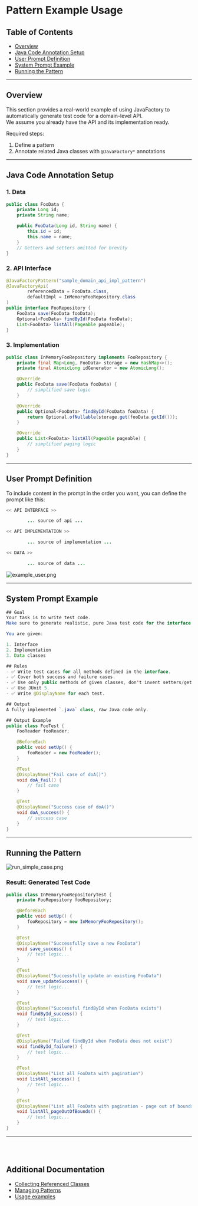 # Pattern Example Usage

## Table of Contents
- [Overview](#overview)
- [Java Code Annotation Setup](#java-code-annotation-setup)
- [User Prompt Definition](#user-prompt-definition)
- [System Prompt Example](#system-prompt-example)
- [Running the Pattern](#running-the-pattern)

---

## Overview

This section provides a real-world example of using JavaFactory to automatically generate test code for a domain-level API.  
We assume you already have the API and its implementation ready.

Required steps:
1. Define a pattern
2. Annotate related Java classes with `@JavaFactory*` annotations

---

## Java Code Annotation Setup

### 1. Data
```java
public class FooData {
    private Long id;
    private String name;

    public FooData(Long id, String name) {
        this.id = id;
        this.name = name;
    }
    // Getters and setters omitted for brevity
}
```

### 2. API Interface
```java
@JavaFactoryPattern("sample_domain_api_impl_pattern")
@JavaFactoryApi(
        referencedData = FooData.class,
        defaultImpl = InMemoryFooRepository.class
)
public interface FooRepository {
    FooData save(FooData fooData);
    Optional<FooData> findById(FooData fooData);
    List<FooData> listAll(Pageable pageable);
}
```

### 3. Implementation
```java
public class InMemoryFooRepository implements FooRepository {
    private final Map<Long, FooData> storage = new HashMap<>();
    private final AtomicLong idGenerator = new AtomicLong();

    @Override
    public FooData save(FooData fooData) {
        // simplified save logic
    }

    @Override
    public Optional<FooData> findById(FooData fooData) {
        return Optional.ofNullable(storage.get(fooData.getId()));
    }

    @Override
    public List<FooData> listAll(Pageable pageable) {
        // simplified paging logic
    }
}
```

---

## User Prompt Definition

To include content in the prompt in the order you want, you can define the prompt like this:

```java
<< API INTERFACE >>

        ... source of api ...

<< API IMPLEMENTATION >>

        ... source of implementation ... 

<< DATA >> 

        ... source of data ...
```

![example_user.png](images/example_user.png)

---

## System Prompt Example

```java
## Goal
Your task is to write test code. 
Make sure to generate realistic, pure Java test code for the interface.

You are given:

1. Interface 
2. Implementation 
3. Data classes 

## Rules
- ✅ Write test cases for all methods defined in the interface.
- ✅ Cover both success and failure cases.
- ✅ Use only public methods of given classes, don't invent setters/getters.
- ✅ Use JUnit 5.
- ✅ Write @DisplayName for each test.

## Output
A fully implemented `.java` class, raw Java code only.

## Output Example
public class FooTest {
    FooReader fooReader;

    @BeforeEach
    public void setUp() {
        fooReader = new FooReader();
    }

    @Test
    @DisplayName("Fail case of doA()")  
    void doA_fail() {
        // fail case
    } 	

    @Test 
    @DisplayName("Success case of doA()")  
    void doA_success() {
        // success case
    }
}
```

---

## Running the Pattern

![run_simple_case.png](images/run_simple_case.png)

### Result: Generated Test Code
```java
public class InMemoryFooRepositoryTest {
    private FooRepository fooRepository;

    @BeforeEach
    public void setUp() {
        fooRepository = new InMemoryFooRepository();
    }

    @Test
    @DisplayName("Successfully save a new FooData")
    void save_success() {
        // test logic...
    }

    @Test
    @DisplayName("Successfully update an existing FooData")
    void save_updateSuccess() {
        // test logic...
    }

    @Test
    @DisplayName("Successful findById when FooData exists")
    void findById_success() {
        // test logic...
    }

    @Test
    @DisplayName("Failed findById when FooData does not exist")
    void findById_failure() {
        // test logic...
    }

    @Test
    @DisplayName("List all FooData with pagination")
    void listAll_success() {
        // test logic...
    }

    @Test
    @DisplayName("List all FooData with pagination - page out of bounds")
    void listAll_pageOutOfBounds() {
        // test logic...
    }
}
```


----

<br/>

<br/>


## Additional Documentation

- [Collecting Referenced Classes](https://github.com/JavaFactoryPluginDev/javafactory-plugin/blob/master/docs/crawl_java_files.md)
- [Managing Patterns](https://github.com/JavaFactoryPluginDev/javafactory-plugin/blob/master/docs/patterns.md)
- [Usage examples](https://github.com/JavaFactoryPluginDev/javafactory-plugin/blob/master/docs/usage_example.md)
